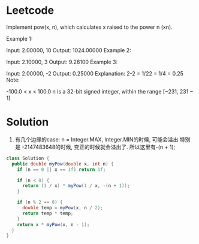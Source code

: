 # Leetcode

Implement pow(x, n), which calculates x raised to the power n (xn).

Example 1:

Input: 2.00000, 10
Output: 1024.00000
Example 2:

Input: 2.10000, 3
Output: 9.26100
Example 3:

Input: 2.00000, -2
Output: 0.25000
Explanation: 2-2 = 1/22 = 1/4 = 0.25
Note:

-100.0 < x < 100.0
n is a 32-bit signed integer, within the range [−231, 231 − 1]

# Solution

1. 有几个边缘的case: n = Integer.MAX, Integer.MIN的时候, 可能会溢出
特别是 -2147483648的时候, 变正的时候就会溢出了. 所以这里有-(n + 1);

```java
class Solution {
  public double myPow(double x, int n) {
    if (n == 0 || x == 1f) return 1f;

    if (n < 0) {
      return (1 / x) * myPow(1 / x, -(n + 1));
    }

    if (n % 2 == 0) {
      double temp = myPow(x, n / 2);
      return temp * temp;
    }
    return x * myPow(x, n - 1);
  }
}

```
